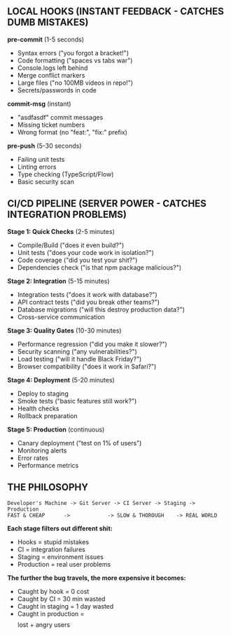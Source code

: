 ## LOCAL HOOKS (INSTANT FEEDBACK - CATCHES DUMB MISTAKES)

**pre-commit** (1-5 seconds)
- Syntax errors ("you forgot a bracket!")
- Code formatting ("spaces vs tabs war")
- Console.logs left behind
- Merge conflict markers
- Large files ("no 100MB videos in repo!")
- Secrets/passwords in code

**commit-msg** (instant)
- "asdfasdf" commit messages
- Missing ticket numbers
- Wrong format (no "feat:", "fix:" prefix)

**pre-push** (5-30 seconds)
- Failing unit tests
- Linting errors
- Type checking (TypeScript/Flow)
- Basic security scan

## CI/CD PIPELINE (SERVER POWER - CATCHES INTEGRATION PROBLEMS)

**Stage 1: Quick Checks** (2-5 minutes)
- Compile/Build ("does it even build?")
- Unit tests ("does your code work in isolation?")
- Code coverage ("did you test your shit?")
- Dependencies check ("is that npm package malicious?")

**Stage 2: Integration** (5-15 minutes)
- Integration tests ("does it work with database?")
- API contract tests ("did you break other teams?")
- Database migrations ("will this destroy production data?")
- Cross-service communication

**Stage 3: Quality Gates** (10-30 minutes)
- Performance regression ("did you make it slower?")
- Security scanning ("any vulnerabilities?")
- Load testing ("will it handle Black Friday?")
- Browser compatibility ("does it work in Safari?")

**Stage 4: Deployment** (5-20 minutes)
- Deploy to staging
- Smoke tests ("basic features still work?")
- Health checks
- Rollback preparation

**Stage 5: Production** (continuous)
- Canary deployment ("test on 1% of users")
- Monitoring alerts
- Error rates
- Performance metrics

## THE PHILOSOPHY

```
Developer's Machine -> Git Server -> CI Server -> Staging -> Production
FAST & CHEAP      ->            -> SLOW & THOROUGH    -> REAL WORLD
```

**Each stage filters out different shit:**
- Hooks = stupid mistakes
- CI = integration failures  
- Staging = environment issues
- Production = real user problems

**The further the bug travels, the more expensive it becomes:**
- Caught by hook = 0 cost
- Caught by CI = 30 min wasted
- Caught in staging = 1 day wasted
- Caught in production = $$$$ lost + angry users